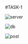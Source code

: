 #TASK-1 

![server](https://user-images.githubusercontent.com/44669396/228642204-5881c101-e5a2-438d-9121-d85fe1e3ac49.png)

![db](https://user-images.githubusercontent.com/44669396/228642259-1ccc002c-897f-499d-89ea-1706919c0dcc.png)

![post](https://user-images.githubusercontent.com/44669396/228642317-06051f42-91d4-4912-8e29-b13a613daf97.png)
